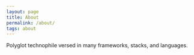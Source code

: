 ```yaml
---
layout: page
title: About
permalink: /about/
tags: about
---
```


Polyglot technophile versed in many frameworks, stacks, and languages.
